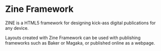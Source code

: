 # Zine Framework

ZINE is a HTML5 framework for designing kick-ass digital publications for any device.

Layouts created with Zine Framework can be used with publishing frameworks such as Baker or Magaka, or published online as a webpage.
